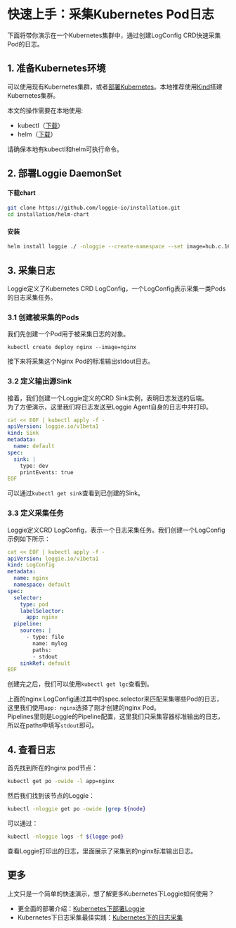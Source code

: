 # 快速上手：采集Kubernetes Pod日志

下面将带你演示在一个Kubernetes集群中，通过创建LogConfig CRD快速采集Pod的日志。

## 1. 准备Kubernetes环境

可以使用现有Kubernetes集群，或者[部署Kubernetes](https://kubernetes.io/zh/docs/tasks/tools/)。本地推荐使用[Kind](https://kind.sigs.k8s.io/)搭建Kubernetes集群。  

本文的操作需要在本地使用:

- kubectl（[下载](https://github.com/kubernetes/kubernetes/tree/master/CHANGELOG)）
- helm（[下载](https://helm.sh/docs/intro/install/)）

请确保本地有kubectl和helm可执行命令。

## 2. 部署Loggie DaemonSet

#### 下载chart
```bash
git clone https://github.com/loggie-io/installation.git
cd installation/helm-chart
```

#### 安装
```bash
helm install loggie ./ -nloggie --create-namespace --set image=hub.c.163.com/qingzhou/loggie:v0.1.0-rc1
```


## 3. 采集日志

Loggie定义了Kubernetes CRD LogConfig，一个LogConfig表示采集一类Pods的日志采集任务。

### 3.1 创建被采集的Pods

我们先创建一个Pod用于被采集日志的对象。
```shell
kubectl create deploy nginx --image=nginx
```
接下来将采集这个Nginx Pod的标准输出stdout日志。  

### 3.2 定义输出源Sink

接着，我们创建一个Loggie定义的CRD Sink实例，表明日志发送的后端。  
为了方便演示，这里我们将日志发送至Loggie Agent自身的日志中并打印。  

```yaml
cat << EOF | kubectl apply -f -
apiVersion: loggie.io/v1beta1
kind: Sink
metadata:
  name: default
spec:
  sink: |
    type: dev
    printEvents: true
EOF
```

可以通过`kubectl get sink`查看到已创建的Sink。

### 3.3 定义采集任务

Loggie定义CRD LogConfig，表示一个日志采集任务。我们创建一个LogConfig示例如下所示：  

```yaml
cat << EOF | kubectl apply -f -
apiVersion: loggie.io/v1beta1
kind: LogConfig
metadata:
  name: nginx
  namespace: default
spec:
  selector:
    type: pod
    labelSelector:
      app: nginx
  pipeline:
    sources: |
      - type: file
        name: mylog
        paths:
        - stdout
    sinkRef: default
EOF
```

创建完之后，我们可以使用`kubectl get lgc`查看到。 

上面的nginx LogConfig通过其中的spec.selector来匹配采集哪些Pod的日志，这里我们使用`app: nginx`选择了刚才创建的nginx Pod。  
Pipelines里则是Loggie的Pipeline配置，这里我们只采集容器标准输出的日志，所以在paths中填写`stdout`即可。  

## 4. 查看日志
首先找到所在的nginx pod节点：
```bash
kubectl get po -owide -l app=nginx
```

然后我们找到该节点的Loggie：
```bash
kubectl -nloggie get po -owide |grep ${node}
```
可以通过：
```bash
kubectl -nloggie logs -f ${logge-pod}
```
查看Loggie打印出的日志，里面展示了采集到的nginx标准输出日志。  

## 更多

上文只是一个简单的快速演示，想了解更多Kubernetes下Loggie如何使用？

- 更全面的部署介绍：[Kubernetes下部署Loggie](../install/kubernetes.md)
- Kubernetes下日志采集最佳实践：[Kubernetes下的日志采集](../../user-guide/use-in-kubernetes/collect-container-logs.md)